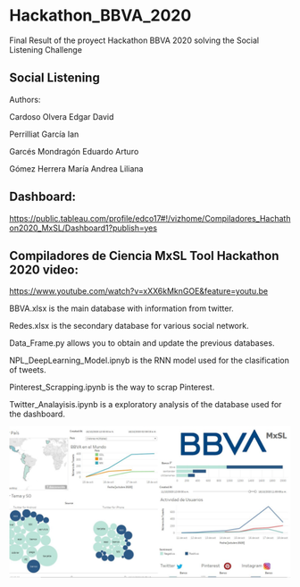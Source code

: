 # Hackathon_BBVA_2020
Final Result of the proyect Hackathon BBVA 2020 solving the Social Listening Challenge

## Social Listening
Authors:

Cardoso Olvera Edgar David

Perrilliat García Ian

Garcés Mondragón Eduardo Arturo

Gómez Herrera María Andrea Liliana


## Dashboard:
https://public.tableau.com/profile/edco17#!/vizhome/Compiladores_Hachathon2020_MxSL/Dashboard1?publish=yes

## Compiladores de Ciencia MxSL Tool Hackathon 2020 video:
https://www.youtube.com/watch?v=xXX6kMknGOE&feature=youtu.be


BBVA.xlsx is the main database with information from twitter.

Redes.xlsx is the secondary database for various social network.

Data_Frame.py allows you to obtain and update the previous databases.

NPL_DeepLearning_Model.ipnyb is the RNN model used for the clasification of tweets.

Pinterest_Scrapping.ipynb is the way to scrap Pinterest.

Twitter_Analayisis.ipynb is a exploratory analysis of the database used for the dashboard.

![Screenshot](dash.JPG)

